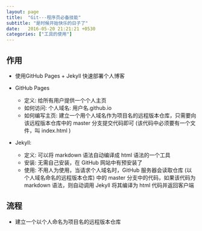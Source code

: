```yaml
---
layout: page
title:  "Git---程序员必备技能"
subtitle: "是时候开始快乐的日子了"
date:   2016-05-20 21:21:21 +0530
categories: ["工具的使用"]
---
```


## 作用 ##
- 使用GitHub Pages + Jekyll 快速部署个人博客

- GitHub Pages
    - 定义: 给所有用户提供一个个人主页
    - 如何访问: 个人域名: 用户名.github.io
    - 如何编写主页: 建立一个用个人域名作为项目名的远程版本仓库，只需要向该远程版本仓库中的 master 分支提交代码即可 (该代码中必须要有一个文件，叫 index.html ) 

- Jekyll:
    - 定义: 可以将 markdown 语法自动编译成 html 语法的一个工具
    - 安装: 无需自己安装，在 GitHub 网站中有预安装了
    - 使用: 不用人为使用，当请求个人域名时，GitHub 服务器会读取仓库 (以个人域名命名的远程版本仓库) 中的 master 分支中的代码，如果该代码为 markdown 语法，则自动调用 Jekyll 将其编译为 html 代码并返回客户端

## 流程 ##
- 建立一个以个人命名为项目名的远程版本仓库
  